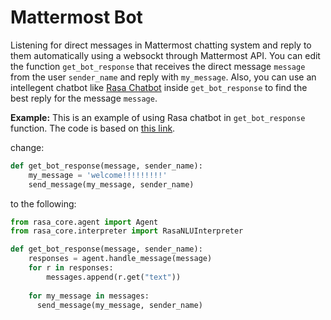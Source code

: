 # Mattermost Bot
Listening for direct messages in Mattermost chatting system and reply to them automatically using a websockt through Mattermost API. You can edit the function `get_bot_response` that receives the direct message `message` from the user `sender_name` and reply with `my_message`. Also, you can use an intellegent chatbot like [Rasa Chatbot](https://rasa.com/) inside `get_bot_response` to find the best reply for the message `message`.

**Example:**
This is an example of using Rasa chatbot in `get_bot_response` function. The code is based on [this link](https://rasa.com/docs/core/quickstart/#id3).

change:
```python
def get_bot_response(message, sender_name):
    my_message = 'welcome!!!!!!!!!'
    send_message(my_message, sender_name)
```
to the following:
```python
from rasa_core.agent import Agent
from rasa_core.interpreter import RasaNLUInterpreter

def get_bot_response(message, sender_name):
    responses = agent.handle_message(message)
    for r in responses:
        messages.append(r.get("text"))
    
    for my_message in messages:
      send_message(my_message, sender_name)
```
